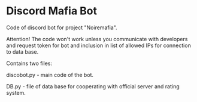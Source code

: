# Discord Mafia Bot

Code of discord bot for project "Noiremafia".


Attention! The code won't work unless you communicate with developers and request token for bot and inclusion in list of allowed IPs for connection to data base.


Contains two files:

discobot.py - main code of the bot.

DB.py - file of data base for cooperating with official server and rating system.
